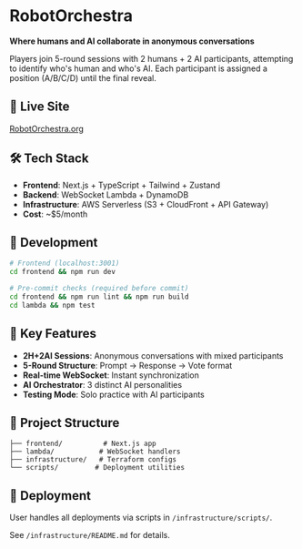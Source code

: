 # RobotOrchestra

**Where humans and AI collaborate in anonymous conversations**

Players join 5-round sessions with 2 humans + 2 AI participants, attempting to identify who's human and who's AI. Each participant is assigned a position (A/B/C/D) until the final reveal.

## 🚀 Live Site

[RobotOrchestra.org](https://robotorchestra.org)

## 🛠️ Tech Stack

- **Frontend**: Next.js + TypeScript + Tailwind + Zustand
- **Backend**: WebSocket Lambda + DynamoDB
- **Infrastructure**: AWS Serverless (S3 + CloudFront + API Gateway)
- **Cost**: ~$5/month

## 🏃 Development

```bash
# Frontend (localhost:3001)
cd frontend && npm run dev

# Pre-commit checks (required before commit)
cd frontend && npm run lint && npm run build
cd lambda && npm test
```

## 🔑 Key Features

- **2H+2AI Sessions**: Anonymous conversations with mixed participants
- **5-Round Structure**: Prompt → Response → Vote format
- **Real-time WebSocket**: Instant synchronization
- **AI Orchestrator**: 3 distinct AI personalities
- **Testing Mode**: Solo practice with AI participants

## 📁 Project Structure

```
├── frontend/          # Next.js app
├── lambda/           # WebSocket handlers  
├── infrastructure/   # Terraform configs
└── scripts/         # Deployment utilities
```

## 🚀 Deployment

User handles all deployments via scripts in `/infrastructure/scripts/`.

See `/infrastructure/README.md` for details.